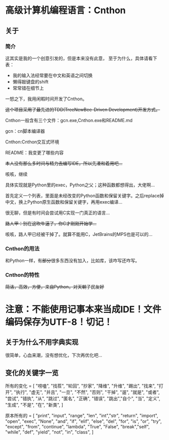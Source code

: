 # 高级计算机编程语言：Cnthon

## 关于

### 简介

这其实是我的一个创意引发的，但是本来没有此意，
至于为什么，具体请看下表：
- 我的输入法经常要在中文和英语之间切换
- 懒得敲键盘的shift
- 常常错在细节上

一怒之下，我用闲暇时间开发了Cnthon。

~~这个项目采用了最先进的TDD(TreeNewBee-Driven Development)开发方式。~~

Cnthon一般含有三个文件：gcn.exe,Cnthon.exe和README.md

gcn：cn脚本编译器

Cnthon:Cnthon交互式环境

README：我变更了哪些内容

~~本人没有那么多时间与精力去编写IDE，所以先凑和着用吧...~~

咳咳，继续

具体实现就是Python里的exec，Python之父；这种函数都想得出，大佬啊...

首先定义一个列表，里面是未经改变的Python函数和保留关键字。之后replace掉中文，换上Python原生函数和保留关键字，再用exec编译...

很无聊，但是有时间会尝试用C实现一门真正的语言...

~~路人甲：别在这吹牛逼了，你C才刚刚开始学...~~

咳咳，路人甲已经被干掉了。就算不能用C，JetBrains的MPS也是可以的...

### Cnthon的用法

和Python一样，有~~部分~~很多东西没有加入，比如库，该咋写还咋写。

### Cnthon的特性

~~简洁，高效，方便，来自Python，对天朝子民友好~~

# 注意：不能使用记事本来当成IDE！文件编码保存为UTF-8！切记！

## 关于为什么不用字典实现

很简单，心血来潮，没有想优化，下次再优化吧...

## 变化的关键字一览

所有的变化 = [
"唠嗑", "找茬", "轮回", "抄家", "降维", "升维",
"踢出", "找来", "打开", "执行", "虚无", "并且",
"一旦", "不然", "否则", "干掉", "遛", "就是",
"或者", "尝试", "错执", "从", "跳过", "匿名",
"正确", "错误", "跳出","自个",
"当", "定义", "生成", "不是", "在", "新类",
]

原本所有的 = [
"print", "input", "range", "len", "int","str",
"return", "import", "open", "exec", "None", "and",
"if", "elif", "else", "del", "for", "is",
"or", "try", "except", "from", "continue", "lambda",
"True", "False", "break","self",
"while", "def", "yield", "not", "in",
"class",
]